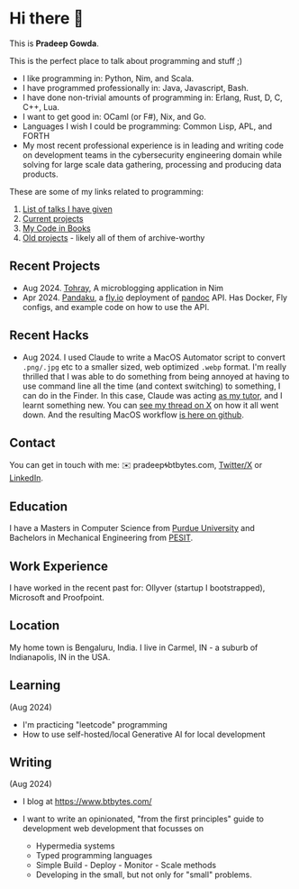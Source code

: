 # Hi there 👋

This is **Pradeep Gowda**.

This is the perfect place to talk about programming and stuff ;)

- I like programming in: Python, Nim, and Scala.
- I have programmed professionally in: Java, Javascript, Bash.
- I have done non-trivial amounts of programming in: Erlang, Rust, D, C, C++, Lua.
- I want to get good in: OCaml (or F#), Nix, and Go.
- Languages I wish I could be programming: Common Lisp, APL, and FORTH
- My most recent professional experience is in leading and writing code on development teams in the cybersecurity engineering domain while solving for large scale data gathering, processing and producing data products.

These are some of my links related to programming:

1. [List of talks I have given](https://www.btbytes.com/talks.html)
1. [Current projects](https://github.com/btbytes)
1. [My Code in Books](https://www.btbytes.com/posts/2020-05-07-02-code-in-books.html)
1. [Old projects](https://v1.pradeepgowda.com/projects/) - likely all of them of archive-worthy

## Recent Projects

- Aug 2024. [Tohray](https://github.com/btbytes/tohray), A microblogging application in Nim
- Apr 2024. [Pandaku](https://github.com/btbytes/pandaku), a [fly.io](https://fly.io) deployment of [pandoc](https://pandoc.org) API. Has Docker, Fly configs, and example code on how to use the API.

## Recent Hacks

- Aug 2024. I used Claude to write a MacOS Automator script to convert `.png/.jpg` etc to a smaller sized, web optimized `.webp`
format. I'm really thrilled that I was able to do something from being annoyed at having to use command line all the time (and context switching)
to something, I can do in the Finder. In this case, Claude was acting [as my tutor](https://www.btbytes.com/posts/use-of-llms-for-programming.html), and I learnt something new.
You can [see my thread on X](https://x.com/btbytes/status/1821729486913626476) on how it all went down. And the resulting MacOS workflow [is here on github](https://github.com/btbytes/Convert-To-WebP-Workflow).

## Contact

You can get in touch with me: ✉️ pradeep🌀btbytes.com, [Twitter/X](https://x.com/btbytes) or [LinkedIn](https://linkedin.com/in/btbytes).

## Education

I have a Masters in Computer Science from [Purdue University](https://www.purdue.edu) and Bachelors in Mechanical Engineering from [PESIT](https://pes.edu).

## Work Experience

I have worked in the recent past for: Ollyver (startup I bootstrapped), Microsoft and Proofpoint.

## Location

My home town is Bengaluru, India. I live in Carmel, IN - a suburb of Indianapolis, IN in the USA.

## Learning

(Aug 2024)

- I'm practicing "leetcode" programming
- How to use self-hosted/local Generative AI for local development


## Writing

(Aug 2024)

- I blog at <https://www.btbytes.com/>
- I want to write an opinionated, "from the first principles" guide to development web development that focusses on

  - Hypermedia systems
  - Typed programming languages
  - Simple Build - Deploy - Monitor - Scale methods
  - Developing in the small, but not only for "small" problems.
